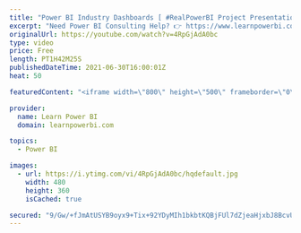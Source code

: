 ```yaml
---
title: "Power BI Industry Dashboards [ #RealPowerBI Project Presentations ] ▶️ REPLAY Jun 24th Event"
excerpt: "Need Power BI Consulting Help? 👉 https://www.learnpowerbi.com/consulting  Want to explore our Power BI Training Programs? 👉 https://www.learnpowerbi.com/training    ==Table of Contents==  00:00 Introduction  01:13 Start 11:06 Community Building Organization, Ohio by Andrew Alli 24:48 Emergency Medical"
originalUrl: https://youtube.com/watch?v=4RpGjAdA0bc
type: video
price: Free
length: PT1H42M25S
publishedDateTime: 2021-06-30T16:00:01Z
heat: 50

featuredContent: "<iframe width=\"800\" height=\"500\" frameborder=\"0\" src=\"https://www.youtube.com/embed/4RpGjAdA0bc\" allow=\"accelerometer; autoplay; encrypted-media; gyroscope; picture-in-picture\" allowfullscreen></iframe>"

provider:
  name: Learn Power BI
  domain: learnpowerbi.com

topics:
  - Power BI

images:
  - url: https://i.ytimg.com/vi/4RpGjAdA0bc/hqdefault.jpg
    width: 480
    height: 360
    isCached: true

secured: "9/Gw/+fJmAtUSYB9oyx9+Tix+92YDyMIh1bkbtKQBjFUl7dZjeaHjxbJ8BcvUxOLaii4JJUJyJNhgjjtyiZIK1DCxiGrMYgqC9n+o1kNvAP99RinBAU/k/pTebUYz+4hqzkHsOcuNVhXAQguAvCIxLStZMal1ytt6HxcwdYSpJRiaswEFWNFFJzaCpJRkTUBi2Xe2beK4/nvAgv4RSN/8FtVMh7rF77TyETYJWCiCeGt1kuP2r3/AkAnTwmbA9DB+8aaWAr8gQqOwZLJ+UDDqriVwL5BpZkGPSiZUSnoYXA4A3HTUzEDJlYTl2ALudWqSTkIgVFA5btdTVtROGSiDwmgWUhu0IPduk4tCEvtOi+LOIm/CLx9soEaNyO7OSBKY9g3TomLh3saHNoRSXMg3pN1RZ2/7ZejUePGSbwTC7U=;rRPf9vcErtH9URx5cXVz1A=="
---
```


